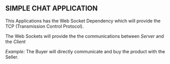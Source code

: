 ## SIMPLE CHAT APPLICATION ##

This Applications has the Web Socket Dependency which will provide the TCP (Transmission Control Protocol).

The Web Sockets will provide the the communications between *Server* and the *Client*

*Example:* The Buyer will directly communicate and buy the product with the Seller.
